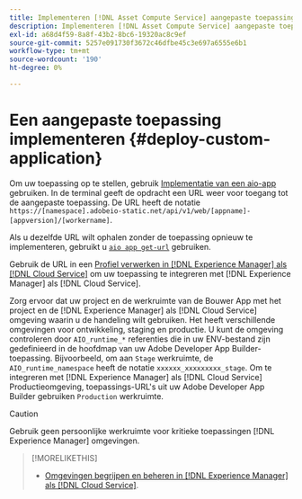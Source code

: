 ```yaml
---
title: Implementeren [!DNL Asset Compute Service] aangepaste toepassing
description: Implementeren [!DNL Asset Compute Service] aangepaste toepassing.
exl-id: a68d4f59-8a8f-43b2-8bc6-19320ac8c9ef
source-git-commit: 5257e091730f3672c46dfbe45c3e697a6555e6b1
workflow-type: tm+mt
source-wordcount: '190'
ht-degree: 0%

---
```


# Een aangepaste toepassing implementeren {#deploy-custom-application}

Om uw toepassing op te stellen, gebruik [Implementatie van een aio-app](https://github.com/adobe/aio-cli#aio-appdeploy) gebruiken. In de terminal geeft de opdracht een URL weer voor toegang tot de aangepaste toepassing. De URL heeft de notatie `https://[namespace].adobeio-static.net/api/v1/web/[appname]-[appversion]/[workername]`.

Als u dezelfde URL wilt ophalen zonder de toepassing opnieuw te implementeren, gebruikt u [`aio app get-url`](https://github.com/adobe/aio-cli#aio-app-get-url-action) gebruiken.

Gebruik de URL in een [Profiel verwerken in [!DNL Experience Manager] als [!DNL Cloud Service]](https://experienceleague.adobe.com/docs/experience-manager-cloud-service/assets/manage/asset-microservices-configure-and-use.html) om uw toepassing te integreren met [!DNL Experience Manager] als [!DNL Cloud Service].

Zorg ervoor dat uw project en de werkruimte van de Bouwer App met het project en de [!DNL Experience Manager] als [!DNL Cloud Service] omgeving waarin u de handeling wilt gebruiken. Het heeft verschillende omgevingen voor ontwikkeling, staging en productie. U kunt de omgeving controleren door `AIO_runtime_*` referenties die in uw ENV-bestand zijn gedefinieerd in de hoofdmap van uw Adobe Developer App Builder-toepassing. Bijvoorbeeld, om aan `Stage` werkruimte, de `AIO_runtime_namespace` heeft de notatie `xxxxxx_xxxxxxxxx_stage`. Om te integreren met [!DNL Experience Manager] als [!DNL Cloud Service] Productieomgeving, toepassings-URL&#39;s uit uw Adobe Developer App Builder gebruiken `Production` werkruimte.

>[!CAUTION]
>
>Gebruik geen persoonlijke werkruimte voor kritieke toepassingen [!DNL Experience Manager] omgevingen.

>[!MORELIKETHIS]
>
>* [Omgevingen begrijpen en beheren in [!DNL Experience Manager] als [!DNL Cloud Service]](https://experienceleague.adobe.com/docs/experience-manager-cloud-service/implementing/using-cloud-manager/manage-environments.html).
